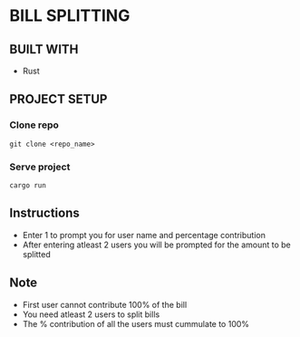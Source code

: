# BILL SPLITTING

>

## BUILT WITH

- Rust

## PROJECT SETUP

### Clone repo
```
git clone <repo_name>
```
### Serve project
```
cargo run
```

## Instructions
- Enter 1 to prompt you for user name and percentage contribution
- After entering atleast 2 users you will be prompted for the amount to be splitted

## Note
- First user cannot contribute 100% of the bill
- You need atleast 2 users to split bills
- The % contribution of all the users must cummulate to 100%
